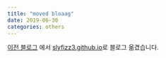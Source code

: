 ```yaml
---
title: "moved bloaag"
date: 2019-06-30 
categories: others
---
```


[이전 블로그](https://slyfizz.tistory.com/) 에서 [slyfizz3.github.io](https://slyfizz3.github.io)로 블로그 옮겼습니다.
